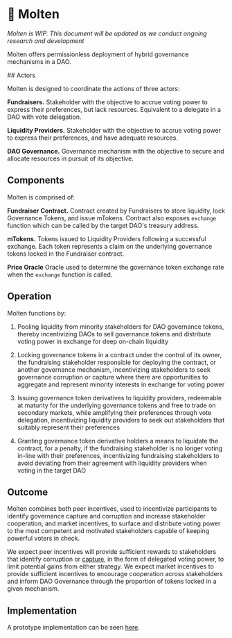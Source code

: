 
# 🌋 Molten

*Molten is WIP. This document will be updated as we conduct ongoing research and development*

Molten offers permissionless deployment of hybrid governance mechanisms in a DAO.

## Actors

Molten is designed to coordinate the actions of three actors:

**Fundraisers.** Stakeholder with the objective to accrue voting power to express their preferences, but lack resources. Equivalent to a delegate in a DAO with vote delegation. 

**Liquidity Providers.** Stakeholder with the objective to accrue voting power to express their preferences, and have adequate resources.

**DAO Governance.** Governance mechanism with the objective to secure and allocate resources in pursuit of its objective. 

## Components

Molten is comprised of:

**Fundraiser Contract.** Contract created by Fundraisers to store liquidity, lock Governance Tokens, and issue mTokens. Contract also exposes `exchange` function which can be called by the target DAO's treasury address.

**mTokens.** Tokens issued to Liquidity Providers following a successful exchange. Each token represents a claim on the underlying governance tokens locked in the Fundraiser contract. 

**Price Oracle** Oracle used to determine the governance token exchange rate when the `exchange` function is called.

## Operation

Molten functions by: 

1. Pooling liquidity from minority stakeholders for DAO governance tokens, thereby incentivizing DAOs to sell governance tokens and distribute voting power in exchange for deep on-chain liquidity

2. Locking governance tokens in a contract under the control of its owner, the fundraising stakeholder responsible for deploying the contract, or another governance mechanism, incentivizing stakeholders to seek governance corruption or capture where there are opportunities to aggregate and represent minority interests in exchange for voting power 

3. Issuing governance token derivatives to liquidity providers, redeemable at maturity for the underlying governance tokens and free to trade on secondary markets, while amplifying their preferences through vote delegation, incentivizing liquidity providers to seek out stakeholders that suitably represent their preferences

4. Granting governance token derivative holders a means to liquidate the contract, for a penalty, if the fundraising stakeholder is no longer voting in-line with their preferences, incentivizing fundraising stakeholders to avoid deviating from their agreement with liquidity providers when voting in the target DAO

## Outcome

Molten combines both peer incentives, used to incentivize participants to identify governance capture and corruption and increase stakeholder cooperation, and market incentives, to surface and distribute voting power to the most competent and motivated stakeholders capable of keeping powerful voters in check.

We expect peer incentives will provide sufficient rewards to stakeholders that identify corruption or [capture][2], in the form of delegated voting power, to limit potential gains from either strategy. We expect market incentives to provide sufficient incentives to encourage cooperation across stakeholders and inform DAO Governance through the proportion of tokens locked in a given mechanism.

## Implementation

A prototype implementation can be seen [here]().

[2]: https://doi.org/10.1371/journal.pcbi.1004232